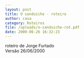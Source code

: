 ```yaml
---
layout: post
title: O sanduíche - roteiro
author: casa
category: Roteiros
file: /uploads/o-sanduiche-rot.pdf
date: 2000-06-26 16:32:23
---
```

roteiro de Jorge Furtado\
Versão 26/06/2000